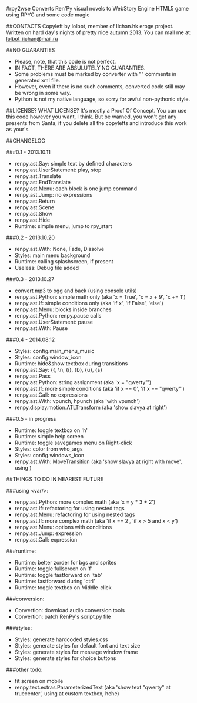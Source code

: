 #rpy2wse
Converts Ren'Py visual novels to WebStory Engine HTML5 game using RPYC and some code magic

##CONTACTS
Copyleft by lolbot, member of IIchan.hk eroge project.
Written on hard day's nights of pretty nice autumn 2013.
You can mail me at: lolbot_iichan@mail.ru

##NO GUARANTIES
* Please, note, that this code is not perfect.
* IN FACT, THERE ARE ABSULUTELY NO GUARANTIES.
* Some problems must be marked by converter with "<!-- [TODO] -->" comments in generated xml file.
* However, even if there is no such comments, converted code still may be wrong in some way.
* Python is not my native language, so sorry for awful non-pythonic style.

##LICENSE? WHAT LICENSE?
It's mostly a Proof Of Concept. You can use this code however you want, I think. But be warned, you won't get any presents from Santa, if you delete all the copylefts and introduce this work as your's.


##CHANGELOG

###0.1 - 2013.10.11
+ renpy.ast.Say: simple text by defined characters
+ renpy.ast.UserStatement: play, stop
+ renpy.ast.Translate
+ renpy.ast.EndTranslate
+ renpy.ast.Menu: each block is one jump command
+ renpy.ast.Jump: no expressions
+ renpy.ast.Return
+ renpy.ast.Scene
+ renpy.ast.Show
+ renpy.ast.Hide
+ Runtime: simple menu, jump to rpy_start

###0.2 - 2013.10.20
+ renpy.ast.With: None, Fade, Dissolve
+ Styles: main menu background
+ Runtime: calling splashscreen, if present
+ Useless: Debug file added

###0.3 - 2013.10.27
+ convert mp3 to ogg and back (using console utils)
+ renpy.ast.Python: simple math only (aka 'x = True', 'x = x + 9', 'x += 1')
+ renpy.ast.If: simple conditions only (aka 'if x', 'if False', 'else')
+ renpy.ast.Menu: blocks inside branches
+ renpy.ast.Python: renpy.pause calls
+ renpy.ast.UserStatement: pause
+ renpy.ast.With: Pause

###0.4 - 2014.08.12
+ Styles: config.main_menu_music
+ Styles: config.window_icon
+ Runtime: hide&show textbox during transitions
+ renpy.ast.Say: {{, \n, {i}, {b}, {u}, {s}
+ renpy.ast.Pass
+ renpy.ast.Python: string assignment     (aka 'x = "qwerty"')
+ renpy.ast.If: more simple conditions    (aka 'if x == 0', 'if x == "qwerty"')
+ renpy.ast.Call: no expressions
+ renpy.ast.With: vpunch, hpunch          (aka 'with vpunch')
+ renpy.display.motion.ATLTransform       (aka 'show slavya at right')

###0.5 - in progress
+ Runtime: toggle textbox on 'h'
+ Runtime: simple help screen
+ Runtime: toggle savegames menu on Right-click
+ Styles: color from who_args
+ Styles: config.windows_icon
+ renpy.ast.With: MoveTransition (aka 'show slavya at right with move', using <move asset="my_image" duration="1000" />)

##THINGS TO DO IN NEAREST FUTURE

###using &lt;var/&gt;:
+ renpy.ast.Python: more complex math (aka 'x = y * 3 + 2')
+ renpy.ast.If: refactoring for using nested tags
+ renpy.ast.Menu: refactoring for using nested tags
+ renpy.ast.If: more complex math  (aka 'if x == 2', 'if x > 5 and x < y')
+ renpy.ast.Menu: options with conditions
+ renpy.ast.Jump: expression
+ renpy.ast.Call: expression

###runtime:
+ Runtime: better zorder for bgs and sprites
+ Runtime: toggle fullscreen on 'f'
+ Runtime: toggle fastforward on 'tab'
+ Runtime: fastforward during 'ctrl'
+ Runtime: toggle textbox on Middle-click

###conversion:
+ Convertion: download audio conversion tools
+ Convertion: patch RenPy's script.py file

###styles:
+ Styles: generate hardcoded styles.css
+ Styles: generate styles for default font and text size
+ Styles: generate styles for message window frame
+ Styles: generate styles for choice buttons

###other todo:
+ fit screen on mobile
+ renpy.text.extras.ParameterizedText (aka 'show text "qwerty" at truecenter', using <line stop="false"> at custom textbox, hehe)
